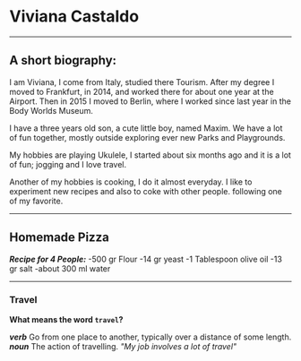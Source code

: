 # Viviana Castaldo #
---
## A short biography: ##
I am Viviana, I come from Italy, studied there Tourism. After my degree I moved to Frankfurt, in 2014, and worked there for about one year at the Airport. Then in 2015 I moved to Berlin, where I worked since last year in the Body Worlds Museum. 

I have a three years old son, a cute little boy, named Maxim. We have a lot of fun together, mostly outside exploring ever new Parks and Playgrounds.

My hobbies are playing Ukulele, I started about six months ago and it is a lot of fun; jogging and I love travel.

Another of my hobbies is cooking, I do it almost everyday. I like to experiment new recipes and also to coke with other people. following one of my favorite.

---

## Homemade Pizza ##

***Recipe for 4 People:***
-500 gr Flour
-14 gr yeast
-1 Tablespoon olive oil
-13 gr salt
-about 300 ml water

---

### Travel ###

**What means the word `travel`?**

***verb***
Go from one place to another, typically over a distance of some length.
***noun***
The action of travelling. *"My job involves a lot of travel"*



